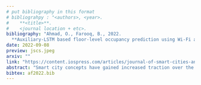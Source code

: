 ```yaml
---
# put bibliography in this format
# bibliograhpy : "<authors>, <year>.
#    **<title>**.
#    <journal location + etc>.
bibliography: "Ahmad, O., Farooq, B., 2022.
  **Auxiliary-LSTM based floor-level occupancy prediction using Wi-Fi access point logs**. Journal of Smart Cities and Society" # surround Title with **<title>**
date: 2022-09-08
preview: jscs.jpeg
arxiv: ""
link: "https://content.iospress.com/articles/journal-of-smart-cities-and-society/scs220012"
abstract: "Smart city concepts have gained increased traction over the years. The advances in technology such as the Internet of things (IoT) networks and their large-scale implementation has facilitated data collection, which is used to obtain valuable insights towards managing, improving, and planning for services. One key component in this process is the understanding of human mobility behaviour. Traditional data collection methods such as surveys and GPS data have been extensively used to study human mobility. However, a key concern with such data is the protection of user privacy. This study aims to overcome those concerns using Wi-Fi access point logs and demonstrate their utility by creating building occupancy prediction models using advanced machine learning techniques. The floor level occupancy counts and auxiliary variable for a campus building are extracted from the Wi-Fi logs. They are used to develop specifications of Long-Short Term Memory network (LSTM), Auxiliary LSTM (Aux-LSTM), Autoregressive Integrated Moving Average (ARIMA), and Multi-layer Perceptron (MLP) models. The LSTM performed better than the other models and can efficiently capture peak values. Aux-LSTM was shown to increase the reliability in prediction and applicability in the context of facilities management. Results show the effectiveness of the Wi-Fi dataset in capturing trends, providing supplementary information, and highlight the ability of LSTM to adequately model time-series data."
bibtex: af2022.bib
---
```

